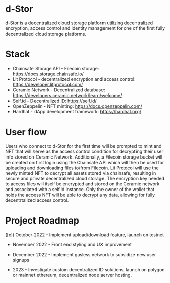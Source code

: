 # d-Stor
d-Stor is a decentralized cloud storage platform utilizing decentralized encryption, access control and identity management for one of the first fully decentralized cloud storage platforms. 

# Stack
- Chainsafe Storage API - Filecoin storage: https://docs.storage.chainsafe.io/
- Lit Protocol - decentralized encryption and access control: https://developer.litprotocol.com/
- Ceramic Network - Decentralized database: https://developers.ceramic.network/learn/welcome/
- Self.id - Decentralized ID: https://self.id/
- OpenZeppelin - NFT minting: https://docs.openzeppelin.com/
- Hardhat - dApp development framework: https://hardhat.org/

# User flow
Users who connect to d-Stor for the first time will be prompted to mint and NFT that will serve as the access control condition for decrypting their user info stored on Ceramic Network. Additionally, a Filecoin storage bucket will be created on first login using the Chainsafe API which will then be used for uploading and downloading files to/from Filecoin. Lit Protocol will use the newly minted NFT to decrypt all assets stored via chainsafe, resulting in secure and private decentralized cloud storage. The encryption key needed to access files will itself be encrypted and stored on the Ceramic network and associated with a self.id instance. Only the owner of the wallet that holds the access NFT will be able to decrypt any data, allowing for fully decentrtalized access control.

# Project Roadmap
([x]) ~~October 2022 - Implement upload/download feature, launch on testnet~~
- November 2022 - Front end styling and UX improvement
- December 2022 - Implement gasless network to subsidize new user signups

- 2023 - Investigate custom decentralized ID solutions, launch on polygon or mainnet ethereum, decentralized node server hosting.
